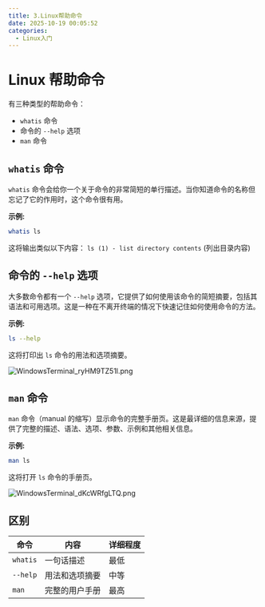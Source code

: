 ```yaml
---
title: 3.Linux帮助命令
date: 2025-10-19 00:05:52
categories:
  - Linux入门
---
```


# Linux 帮助命令

有三种类型的帮助命令：
- `whatis` 命令
- 命令的 `--help` 选项
- `man` 命令

## `whatis` 命令
`whatis` 命令会给你一个关于命令的非常简短的单行描述。当你知道命令的名称但忘记了它的作用时，这个命令很有用。

**示例:**
```bash
whatis ls
```
这将输出类似以下内容： `ls (1) - list directory contents` (列出目录内容)

## 命令的 `--help` 选项
大多数命令都有一个 `--help` 选项，它提供了如何使用该命令的简短摘要，包括其语法和可用选项。这是一种在不离开终端的情况下快速记住如何使用命令的方法。

**示例:**
```bash
ls --help
```
这将打印出 `ls` 命令的用法和选项摘要。

![WindowsTerminal_ryHM9TZ51l.png](https://pub-85d4dcece16844bf8290aa4b33608ccd.r2.dev/ShareX/2025/10/WindowsTerminal_ryHM9TZ51l.png)

## `man` 命令
`man` 命令（manual 的缩写）显示命令的完整手册页。这是最详细的信息来源，提供了完整的描述、语法、选项、参数、示例和其他相关信息。

**示例:**
```bash
man ls
```
这将打开 `ls` 命令的手册页。

![WindowsTerminal_dKcWRfgLTQ.png](https://pub-85d4dcece16844bf8290aa4b33608ccd.r2.dev/ShareX/2025/10/WindowsTerminal_dKcWRfgLTQ.png)

## 区别

| 命令 | 内容 | 详细程度 |
|---|---|---|
| `whatis` | 一句话描述 | 最低 |
| `--help` | 用法和选项摘要 | 中等 |
| `man` | 完整的用户手册 | 最高 |
